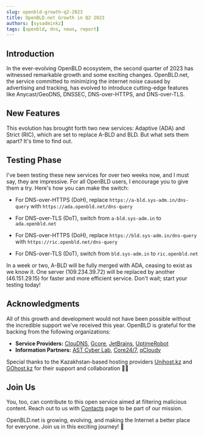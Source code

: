 ```yaml
---
slug: openbld-growth-q2-2023
title: OpenBLD.net Growth in Q2 2023
authors: [sysadminkz]
tags: [openbld, dns, news, report]
---
```


## Introduction
In the ever-evolving OpenBLD ecosystem, the second quarter of 2023 has witnessed remarkable growth and some exciting changes. OpenBLD.net, the service committed to minimizing the internet noise caused by advertising and tracking, has evolved to introduce cutting-edge features like Anycast/GeoDNS, DNSSEC, DNS-over-HTTPS, and DNS-over-TLS.

## New Features
This evolution has brought forth two new services: Adaptive (ADA) and Strict (RIC), which are set to replace A-BLD and BLD. But what sets them apart? It's time to find out.

## Testing Phase
I've been testing these new services for over two weeks now, and I must say, they are impressive. For all OpenBLD users, I encourage you to give them a try. Here's how you can make the switch:

- For DNS-over-HTTPS (DoH), replace `https://a-bld.sys-adm.in/dns-query` with `https://ada.openbld.net/dns-query`
- For DNS-over-TLS (DoT), switch from `a-bld.sys-adm.in` to `ada.openbld.net`

- For DNS-over-HTTPS (DoH), replace `https://bld.sys-adm.in/dns-query` with `https://ric.openbld.net/dns-query`
- For DNS-over-TLS (DoT), switch from `bld.sys-adm.in` to `ric.openbld.net`

In a week or two, A-BLD will be fully merged with ADA, ceasing to exist as we know it. One server (109.234.39.72) will be replaced by another (46.151.29.15) for faster and more efficient service. Don't wait; start your testing today!

## Acknowledgments
All of this growth and development would not have been possible without the incredible support we've received this year. OpenBLD is grateful for the backing from the following organizations:

- **Service Providers:** [ClouDNS](https://www.cloudns.net/aff/id/751533/), [Gcore](https://gcorelabs.com/), [JetBrains](https://jb.gg/OpenSourceSupport), [UptimeRobot](https://uptimerobot.com/?rid=78534763f4713b_)
- **Information Partners:** [AST Cyber Lab](https://astlab.kz/), [Core24/7](https://core247.io/), [qCloudy](https://qcloudy.io/)

Special thanks to the Kazakhstan-based hosting providers [Unihost.kz](https://unihost.kz/) and [GOhost.kz](https://gohost.kz/) for their support and collaboration 🤜️️️️️️🤛️️️️️️

## Join Us
You, too, can contribute to this open service aimed at filtering malicious content. Reach out to us with [Contacts](/docs/contacts.md) page to be part of our mission.

OpenBLD.net is growing, evolving, and making the Internet a better place for everyone. Join us in this exciting journey! 🚀
